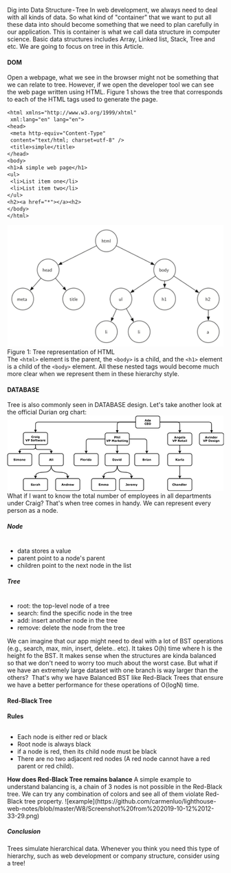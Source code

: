 Dig into Data Structure - Tree
In web development, we always need to deal with all kinds of data. So what kind of "container" that we want to put all these data into should become something that we need to plan carefully in our application. This is container is what we call data structure in computer science. Basic data structures includes Array, Linked list, Stack, Tree and etc. We are going to focus on tree in this Article.
#### DOM
Open a webpage, what we see in the browser might not be something that we can relate to tree. However, if we open the developer tool we can see the web page written using HTML. Figure 1 shows the tree that corresponds to each of the HTML tags used to generate the page.
```
<html xmlns="http://www.w3.org/1999/xhtml"
 xml:lang="en" lang="en">
<head>
 <meta http-equiv="Content-Type"
 content="text/html; charset=utf-8" />
 <title>simple</title>
</head>
<body>
<h1>A simple web page</h1>
<ul>
 <li>List item one</li>
 <li>List item two</li>
</ul>
<h2><a href="*"></a><h2>
</body>
</html>
```
![Figure1](https://github.com/carmenluo/lighthouse-web-notes/blob/master/W8/htmltree.png) <br>
Figure 1: Tree representation of HTML<br>
The `<html>` element is the parent, the `<body>` is a child, and the `<h1>` element is a child of the `<body>` element. All these nested tags would become much more clear when we represent them in these hierarchy style.
#### DATABASE
Tree is also commonly seen in DATABASE design.
Let's take another look at the official Durian org chart:
![chart](https://github.com/carmenluo/lighthouse-web-notes/blob/master/W8/boaN2Sy.png) <br>
What if I want to know the total number of employees in all departments under Craig? That's when tree comes in handy. We can represent every person as a node.<br>

##### Node
<ul>
 <li> data stores a value
 <li> parent point to a node's parent
 <li> children point to the next node in the list
</ul>

##### Tree
<ul>
 <li> root: the top-level node of a tree
 <li> search: find the specific node in the tree
 <li> add: insert another node in the tree
 <li> remove: delete the node from the tree
</ul>
We can imagine that our app might need to deal with a lot of BST operations (e.g., search, max, min, insert, delete.. etc). It takes O(h) time where h is the height fo the BST. It makes sense when the structures are kinda balanced so that we don't need to worry too much about the worst case. But what if we have an extremely large dataset with one branch is way larger than the others? 
That's why we have Balanced BST like Red-Black Trees that ensure we have a better performance for these operations of O(logN) time.

#### Red-Black Tree
<strong> Rules </strong>
<ul>
 <li> Each node is either red or black
 <li> Root node is always black
 <li> if a node is red, then its child node must be black
 <li> There are no two adjacent red nodes (A red node cannot have a red parent or red child).
</ul>
<strong> How does Red-Black Tree remains balance</strong>
A simple example to understand balancing is, a chain of 3 nodes is not possible in the Red-Black tree. We can try any combination of colors and see all of them violate Red-Black tree property.
![example](https://github.com/carmenluo/lighthouse-web-notes/blob/master/W8/Screenshot%20from%202019-10-12%2012-33-29.png) <br>

##### Conclusion 
Trees simulate hierarchical data. Whenever you think you need this type of hierarchy, such as web development or company structure, consider using a tree!
